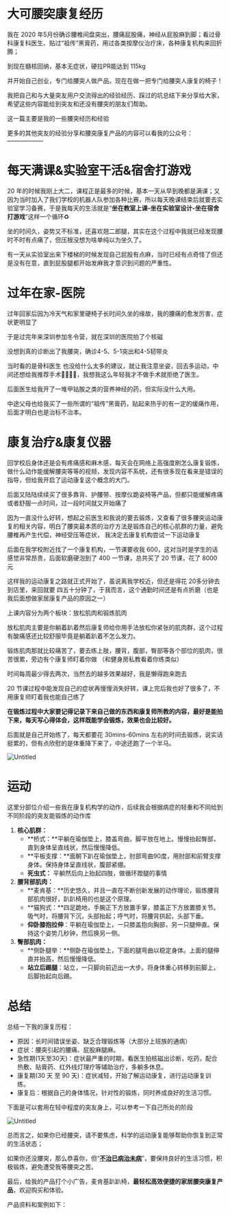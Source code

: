 # 大可腰突康复经历

我在 2020 年5月份确诊腰椎间盘突出，腰痛屁股痛，神经从屁股麻到脚；看过骨科康复科医生、贴过“祖传”黑膏药，用过各类按摩仪治疗床，各种康复机构来回折腾；

到现在髓核回纳，基本无症状，硬拉PR能达到 115kg

并开始自己创业，专门给腰突人做产品，现在在做一把专门给腰突人康复的椅子！

我把自己和与大量突友用户交流得出的经验经历、踩过的坑总结下来分享给大家，希望这些内容能给到突友和还没有腰突的朋友们帮助。

这一篇主要是我的一些腰突经历和经验

更多的其他突友的经验分享和腰突康复产品的内容可以看我的公众号：——————

# 每天满课&实验室干活&宿舍打游戏

20 年的时候我刚上大二，课程正是最多的时候，基本一天从早到晚都是满课；又因为当时加入了我们学校的机器人队参加各种比赛，所以每天晚课结束后就要去实验室学习备赛，于是我每天的生活就是“**坐在教室上课-坐在实验室设计-坐在宿舍打游戏**”这样一个循环♻️

坐的时间久，姿势又不标准，还喜欢翘二郎腿，其实在这个过程中我就已经发现腰时不时有点痛了，但压根没想为啥单纯以为坐久了。

有一天从实验室出来下楼梯的时候发现自己屁股有点麻，当时已经有点奇怪了但还是没有在意，直到屁股腿都开始发麻我才意识到问题的严重性。

# 过年在家-医院

过年回家后因为冷天气和家里硬椅子长时间久坐的缘故，我的腰痛的愈发厉害，症状更明显了

于是过完年来深圳参加冬令营，就在深圳的医院拍了个核磁

没想到真的诊断出了我腰突，确诊4-5、5-1突出和4-5韧带炎

当时看的是骨科医生 也没给什么太多的建议，就让我注意坐姿，回去多运动，中间还想给我推荐手术🥲🥲🥲🥲，我想我这么年轻我才不做手术就拒绝了医生。

后面医生给我开了一堆甲钴胺之类的营养神经的药，但实际没什么大用。

中途父母也给我买了一些所谓的“祖传”黑膏药，贴起来热乎的有一定的缓痛作用，后面才明白也是治标不治本。

# 康复治疗&康复仪器

回学校后身体还是会有疼痛感和麻木感，每天会在网络上高强度刷怎么康复锻炼，做什么动作能缓解腰突等等的视频，发现内容不系统，还有很多现在看来是错误的指导，但给我开启了运动康复这个概念的大门。

后面又陆陆续续买了很多靠背、护腰带、按摩仪跪姿椅等产品，但都只能缓解疼痛或者舒服一点时间，过一段时间就又开始痛了

因为一直没什么好转，想起之前医生和我说的要去锻炼，又查看了很多腰突运动康复的相关内容，明白了腰突最本质的治疗方法是锻炼自己的核心肌群的力量，避免腰椎再产生代偿，神经受压等症状， 我决定去康复机构尝试一下运动康复

后面在我学校附近找了一个康复机构，一节课要收我 600，这对当时是学生的话感觉非常昂贵，后面软磨硬泡到了 400 一节课，总共买了 20 节课，花了 8000 元

这样我的运动康复之路就正式开始了，虽说离我学校近，但还是得花 20多分钟去到店里，来回就要 四五十分钟了，于我而言，这个通勤时间还是有点折磨（也是我后面想做家居康复产品的原因之一）

上课内容分为两个板块：放松肌肉和锻炼肌肉

放松肌肉主要是你躺着趴着然后康复师给你用手法放松你紧张的肌肉群，这个过程有酸痛感还比较舒服毕竟是躺着趴着不怎么发力。

锻炼肌肉那就比较痛苦了，要去练上肢，腰背，腹部，臀部等各个部位的肌肉，很苦很累，旁边有个康复师盯着你做 （和健身房私教看着你练类似）

时间每周最少得去两次，当然去的越多效果越好，我是懒得跑来跑去

20 节课过程中能发现自己的症状再慢慢消失好转，课上完后我也好了很多了，不用康复师盯着我也能自己练了

**在锻炼过程中大家要记得记录下来自己做的东西和康复师所教的内容，最好是能拍下来，每天写心得体会，这样既能学会锻炼，效果也会比较好。**

后面就是自己开始练了，每天都要花 30mins-60mins 左右的时间去锻炼，说实话挺累的，但有点欣慰的是体重降下来了，中途还跑了一个半马。

![Untitled](%E5%A4%A7%E5%8F%AF%E8%85%B0%E7%AA%81%E5%BA%B7%E5%A4%8D%E7%BB%8F%E5%8E%86%20fc03a301e7a143448363d64944f2286d/Untitled.png)

# 运动

这里分部位介绍一些我在康复机构学的动作，后续我会根据病症的轻重和不同给到不同阶段的突友能锻炼的动作库

1. **核心肌群：**
    - **桥式：**平躺在瑜伽垫上，膝盖弯曲，脚平放在地上。慢慢抬起臀部，直到身体呈直线状，然后慢慢降低。
    - **平板支撑：**面朝下趴在瑜伽垫上，肘部弯曲90度，用肘部和前臂支撑身体。保持身体呈直线状，腹部紧绷。
    - **死虫式：** 平躺然后向上抬起四肢，做循环蹬腿的事情
2. **腰背部肌肉：**
    - **麦肯基：**历史悠久，并且一直在不断创新发展的动作理论，锻炼腰背部肌肉很好，趴趴椅用的也是这个原理。
    - **猫狗式：**四足跪地，手腕正下方放置手掌，膝盖正下方放置膝关节。吸气时，将腰背下沉，头部抬起；呼气时，将腰背拱起，头部下垂。
    - **仰卧膝抱拉伸**：平躺在瑜伽垫上，一只膝盖抱向胸部，另一只腿伸直。保持这个姿势几秒钟，然后换另一侧。
3. **臀部肌肉：**
    - **侧卧腿举：**侧卧在瑜伽垫上，下面的腿弯曲以稳定身体。上面的腿伸直并抬高，然后慢慢降低。
    - **站立后踢腿**：站立，一只脚向前迈出一大步。将身体重心转移到前脚上，后脚抬起向后踢。

# 总结

总结一下我的康复历程：

- 原因：长时间错误坐姿、缺乏合理锻炼等（大部分上班族的通病）
- 症状：腰突引起的腰痛、屁股麻腿麻。
- 急性期(1天至30天)：症状最严重的时期，看医生拍核磁出诊断，吃药，配合热敷、贴膏药、红外线灯理疗等辅助治疗，多躺多休息。
- 康复期(30 天 至 90 天)：症状减轻，开始了解运动康复，进行运动康复训练。
- 康复后：根据自己的身体情况，针对性的锻炼，同时养成良好的生活习惯。

下面是可以套用在轻中程度的突友身上，可以参考一下自己所处的阶段

![Untitled](%E5%A4%A7%E5%8F%AF%E8%85%B0%E7%AA%81%E5%BA%B7%E5%A4%8D%E7%BB%8F%E5%8E%86%20fc03a301e7a143448363d64944f2286d/Untitled%201.png)

总而言之，如果你已经腰突，请不要焦虑，科学的运动康复能够帮助你恢复到正常的生活状态；

如果你还没腰突，那么恭喜你，但“**[不治已病治未病](https://baike.baidu.hk/item/%E4%B8%8D%E6%B2%BB%E5%B7%B2%E7%97%85%E6%B2%BB%E6%9C%AA%E7%97%85/19863496)**”，要保持良好的生活习惯，积极锻炼，避免遭受我等腰突之苦。

最后，给我的产品打个小广告，麦肯基趴趴椅，**最轻松高效便捷的家居腰突康复产品**，欢迎购买和体验。

产品资料和案例如下：
